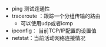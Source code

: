 - ping 测试连通性
- traceroute ：跟踪一个分组传输的路由
	- 可以使用udp或者icmp
- ipconfig： 当前TCP/IP配置的设置值
- netstat：当前活动网络连接情况